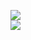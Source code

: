 [![](https://img.shields.io/badge/Made%20With-Github%20Spray-lightgrey.svg?style=for-the-badge&logo=github)](https://github.com/Annihil/github-spray#6317)  
[![](https://i.imgur.com/2DrTn0Z.gif)](https://github.com/Annihil/github-spray)